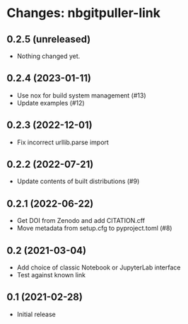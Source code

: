 Changes: nbgitpuller-link
=========================

0.2.5 (unreleased)
------------------

- Nothing changed yet.


0.2.4 (2023-01-11)
------------------

- Use nox for build system management (#13)
- Update examples (#12)


0.2.3 (2022-12-01)
------------------

- Fix incorrect urllib.parse import


0.2.2 (2022-07-21)
------------------

- Update contents of built distributions (#9)


0.2.1 (2022-06-22)
------------------

- Get DOI from Zenodo and add CITATION.cff
- Move metadata from setup.cfg to pyproject.toml (#8)


0.2 (2021-03-04)
----------------

- Add choice of classic Notebook or JupyterLab interface
- Test against known link


0.1 (2021-02-28)
----------------

- Initial release
